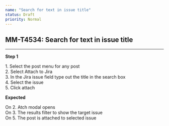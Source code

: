 ```yaml
---
name: "Search for text in issue title"
status: Draft
priority: Normal
---
```


## MM-T4534: Search for text in issue title

---

**Step 1**

1\. Select the post menu for any post\
2\. Select Attach to Jira\
3\. In the Jira issue field type out the title in the search box\
4\. Select the issue\
5\. Click attach

**Expected**

On 2. Atch modal opens\
On 3. The results filter to show the target issue\
On 5. The post is attached to selected issue
